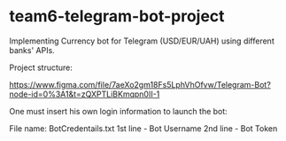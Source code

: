 # team6-telegram-bot-project

Implementing Currency bot for Telegram (USD/EUR/UAH) using different banks' APIs.

Project structure:

https://www.figma.com/file/7aeXo2gm18Fs5LphVhOfvw/Telegram-Bot?node-id=0%3A1&t=zQXPTLiBKmqpn0II-1

One must insert his own login information to launch the bot:

File name: BotCredentails.txt
1st line - Bot Username
2nd line - Bot Token

